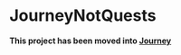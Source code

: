 # JourneyNotQuests

**This project has been moved into [Journey](https://github.com/whimxiqal/journey)**